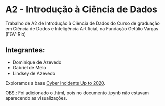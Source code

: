 # A2 - Introdução à Ciência de Dados
Trabalho de A2 de Introdução à Ciência de Dados do Curso de graduação em Ciência de Dados e Inteligência Artificial, na Fundação Getúlio Vargas (FGV-Rio)

## Integrantes:
* Dominique de Azevedo
* Gabriel de Melo
* Lindsey de Azevedo

Exploramos a base [Cyber Incidents Up to 2020](#https://www.kaggle.com/fireballbyedimyrnmom/cyber-incidents-up-to-2020).

OBS.: Foi adicionado o .html, pois no documento .ipynb não estavam aparecendo as visualizações. 
